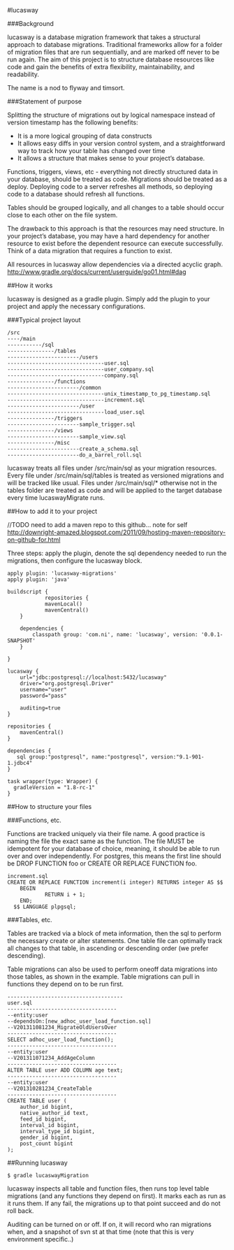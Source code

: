#lucasway

###Background

lucasway is a database migration framework that takes a structural approach to database migrations.  Traditional frameworks allow for a folder of migration files that are run sequentially, and are marked off never to be run again.  The aim of this project is to structure database resources like code and gain the benefits of extra flexibility, maintainability, and readability.

The name is a nod to flyway and timsort.

###Statement of purpose

Splitting the structure of migrations out by logical namespace instead of version timestamp has the following benefits:  

+   It is a more logical grouping of data constructs
+   It allows easy diffs in your version control system, and a straightforward way to track how your table has changed over time
+   It allows a structure that makes sense to your project’s database.

Functions, triggers, views, etc - everything not directly structured data in your database, should be treated as code.  Migrations should be treated as a deploy.  Deploying code to a server refreshes all methods, so deploying code to a database should refresh all functions.

Tables should be grouped logically, and all changes to a table should occur close to each other on the file system.

The drawback to this approach is that the resources may need structure.  In your project’s database, you may have a hard dependency for another resource to exist before the dependent resource can execute successfully.  Think of a data migration that requires a function to exist.  

All resources in lucasway allow dependencies via a directed acyclic graph. http://www.gradle.org/docs/current/userguide/go01.html#dag

##How it works

lucasway is designed as a gradle plugin.  Simply add the plugin to your project and apply the necessary configurations.

###Typical project layout

    /src
    ----/main
    -----------/sql
    ---------------/tables
    -----------------------/users
    -------------------------------user.sql
    -------------------------------user_company.sql
    -------------------------------company.sql
    ---------------/functions
    -----------------------/common
    -------------------------------unix_timestamp_to_pg_timestamp.sql
    -------------------------------increment.sql
    -----------------------/user
    -------------------------------load_user.sql
    ---------------/triggers
    -----------------------sample_trigger.sql
    ---------------/views
    -----------------------sample_view.sql
    ---------------/misc
    -----------------------create_a_schema.sql
    -----------------------do_a_barrel_roll.sql

lucasway treats all files under /src/main/sql as your migration resources.  Every file under /src/main/sql/tables is treated as versioned migrations and will be tracked like usual.  Files under /src/main/sql/* otherwise not in the tables folder are treated as code and will be applied to the target database every time lucaswayMigrate runs.

##How to add it to your project

//TODO need to add a maven repo to this github... note for self http://downright-amazed.blogspot.com/2011/09/hosting-maven-repository-on-github-for.html

Three steps: apply the plugin, denote the sql dependency needed to run the migrations, then configure the lucasway block.

    apply plugin: 'lucasway-migrations'
    apply plugin: 'java'

    buildscript {
                repositories {
                mavenLocal()
                mavenCentral()
        }

        dependencies {
            classpath group: 'com.ni', name: 'lucasway', version: '0.0.1-SNAPSHOT'
        }

    }

    lucasway {
        url="jdbc:postgresql://localhost:5432/lucasway"
        driver="org.postgresql.Driver"
        username="user"
        password="pass"
    
        auditing=true
    }
    
    repositories {
        mavenCentral()
    }
    
    dependencies {
       sql group:"postgresql", name:"postgresql", version:"9.1-901-1.jdbc4"
    }
    
    task wrapper(type: Wrapper) {
      gradleVersion = "1.8-rc-1"
    }


##How to structure your files

###Functions, etc.

Functions are tracked uniquely via their file name.  A good practice is naming the file the exact same as the function.  The file MUST be idempotent for your database of choice, meaning, it should be able to run over and over independently.  For postgres, this means the first line should be DROP FUNCTION foo or CREATE OR REPLACE FUNCTION foo.


    increment.sql
    CREATE OR REPLACE FUNCTION increment(i integer) RETURNS integer AS $$
        BEGIN
                RETURN i + 1;
        END;
      $$ LANGUAGE plpgsql;

###Tables, etc.

Tables are tracked via a block of meta information, then the sql to perform the necessary create or alter statements.  One table file can optimally track all changes to that table, in ascending or descending order (we prefer descending).

Table migrations can also be used to perform oneoff data migrations into those tables, as shown in the example.  Table migrations can pull in functions they depend on to be run first.

    -------------------------------------
    user.sql
    -----------------------------------
    --entity:user
    --dependsOn:[new_adhoc_user_load_function.sql]
    --V201311081234_MigrateOldUsersOver
    -----------------------------------
    SELECT adhoc_user_load_function();
    -----------------------------------
    --entity:user
    --V201311071234_AddAgeColumn
    -----------------------------------
    ALTER TABLE user ADD COLUMN age text;
    -----------------------------------
    --entity:user
    --V201310281234_CreateTable
    -----------------------------------
    CREATE TABLE user (
        author_id bigint,
        native_author_id text,
        feed_id bigint,
        interval_id bigint,
        interval_type_id bigint,
        gender_id bigint,
        post_count bigint
    );

##Running lucasway

    $ gradle lucaswayMigration

lucasway inspects all table and function files, then runs top level table migrations (and any functions they depend on first).  It marks each as run as it runs them.  If any fail, the migrations up to that point succeed and do not roll back.

Auditing can be turned on or off.  If on, it will record who ran migrations when, and a snapshot of svn st at that time (note that this is very environment specific..)



